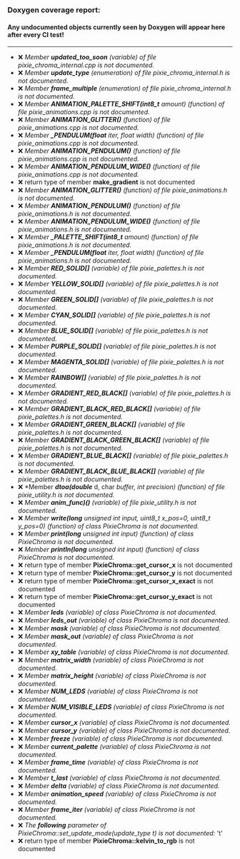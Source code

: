 ### Doxygen coverage report: 
#### Any undocumented objects currently seen by Doxygen will appear here after every CI test!
---------------------------------------------------------
- :x: *Member ***updated_too_soon*** (variable) of file pixie_chroma_internal.cpp is not documented.*
- :x: *Member ***update_type*** (enumeration) of file pixie_chroma_internal.h is not documented.*
- :x: *Member ***frame_multiple*** (enumeration) of file pixie_chroma_internal.h is not documented.*
- :x: *Member ***ANIMATION_PALETTE_SHIFT(int8_t*** amount) (function) of file pixie_animations.cpp is not documented.*
- :x: *Member ***ANIMATION_GLITTER()*** (function) of file pixie_animations.cpp is not documented.*
- :x: *Member ***_PENDULUM(float*** iter, float width) (function) of file pixie_animations.cpp is not documented.*
- :x: *Member ***ANIMATION_PENDULUM()*** (function) of file pixie_animations.cpp is not documented.*
- :x: *Member ***ANIMATION_PENDULUM_WIDE()*** (function) of file pixie_animations.cpp is not documented.*
- :x: return type of member **make_gradient** is not documented
- :x: *Member ***ANIMATION_GLITTER()*** (function) of file pixie_animations.h is not documented.*
- :x: *Member ***ANIMATION_PENDULUM()*** (function) of file pixie_animations.h is not documented.*
- :x: *Member ***ANIMATION_PENDULUM_WIDE()*** (function) of file pixie_animations.h is not documented.*
- :x: *Member ***_PALETTE_SHIFT(int8_t*** amount) (function) of file pixie_animations.h is not documented.*
- :x: *Member ***_PENDULUM(float*** iter, float width) (function) of file pixie_animations.h is not documented.*
- :x: *Member ***RED_SOLID[]*** (variable) of file pixie_palettes.h is not documented.*
- :x: *Member ***YELLOW_SOLID[]*** (variable) of file pixie_palettes.h is not documented.*
- :x: *Member ***GREEN_SOLID[]*** (variable) of file pixie_palettes.h is not documented.*
- :x: *Member ***CYAN_SOLID[]*** (variable) of file pixie_palettes.h is not documented.*
- :x: *Member ***BLUE_SOLID[]*** (variable) of file pixie_palettes.h is not documented.*
- :x: *Member ***PURPLE_SOLID[]*** (variable) of file pixie_palettes.h is not documented.*
- :x: *Member ***MAGENTA_SOLID[]*** (variable) of file pixie_palettes.h is not documented.*
- :x: *Member ***RAINBOW[]*** (variable) of file pixie_palettes.h is not documented.*
- :x: *Member ***GRADIENT_RED_BLACK[]*** (variable) of file pixie_palettes.h is not documented.*
- :x: *Member ***GRADIENT_BLACK_RED_BLACK[]*** (variable) of file pixie_palettes.h is not documented.*
- :x: *Member ***GRADIENT_GREEN_BLACK[]*** (variable) of file pixie_palettes.h is not documented.*
- :x: *Member ***GRADIENT_BLACK_GREEN_BLACK[]*** (variable) of file pixie_palettes.h is not documented.*
- :x: *Member ***GRADIENT_BLUE_BLACK[]*** (variable) of file pixie_palettes.h is not documented.*
- :x: *Member ***GRADIENT_BLACK_BLUE_BLACK[]*** (variable) of file pixie_palettes.h is not documented.*
- :x: *Member ***dtoa(double*** d, char *buffer, int precision) (function) of file pixie_utility.h is not documented.*
- :x: *Member ***anim_func)()*** (variable) of file pixie_utility.h is not documented.*
- :x: *Member ***write(long*** unsigned int input, uint8_t x_pos=0, uint8_t y_pos=0) (function) of class PixieChroma is not documented.*
- :x: *Member ***print(long*** unsigned int input) (function) of class PixieChroma is not documented.*
- :x: *Member ***println(long*** unsigned int input) (function) of class PixieChroma is not documented.*
- :x: return type of member **PixieChroma::get_cursor_x** is not documented
- :x: return type of member **PixieChroma::get_cursor_y** is not documented
- :x: return type of member **PixieChroma::get_cursor_x_exact** is not documented
- :x: return type of member **PixieChroma::get_cursor_y_exact** is not documented
- :x: *Member ***leds*** (variable) of class PixieChroma is not documented.*
- :x: *Member ***leds_out*** (variable) of class PixieChroma is not documented.*
- :x: *Member ***mask*** (variable) of class PixieChroma is not documented.*
- :x: *Member ***mask_out*** (variable) of class PixieChroma is not documented.*
- :x: *Member ***xy_table*** (variable) of class PixieChroma is not documented.*
- :x: *Member ***matrix_width*** (variable) of class PixieChroma is not documented.*
- :x: *Member ***matrix_height*** (variable) of class PixieChroma is not documented.*
- :x: *Member ***NUM_LEDS*** (variable) of class PixieChroma is not documented.*
- :x: *Member ***NUM_VISIBLE_LEDS*** (variable) of class PixieChroma is not documented.*
- :x: *Member ***cursor_x*** (variable) of class PixieChroma is not documented.*
- :x: *Member ***cursor_y*** (variable) of class PixieChroma is not documented.*
- :x: *Member ***freeze*** (variable) of class PixieChroma is not documented.*
- :x: *Member ***current_palette*** (variable) of class PixieChroma is not documented.*
- :x: *Member ***frame_time*** (variable) of class PixieChroma is not documented.*
- :x: *Member ***t_last*** (variable) of class PixieChroma is not documented.*
- :x: *Member ***delta*** (variable) of class PixieChroma is not documented.*
- :x: *Member ***animation_speed*** (variable) of class PixieChroma is not documented.*
- :x: *Member ***frame_iter*** (variable) of class PixieChroma is not documented.*
- :x: *The ***following*** parameter of PixieChroma::set_update_mode(update_type t) is not documented:*
  't'
- :x: return type of member **PixieChroma::kelvin_to_rgb** is not documented